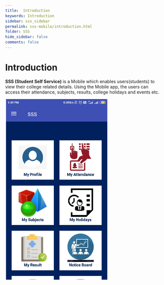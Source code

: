 ```yaml
---
title:  Introduction
keywords: Introduction
sidebar: sss_sidebar
permalink: sss-mobile/introduction.html
folder: SSS
hide_sidebar: false
comments: false
---
```


# Introduction

**SSS (Student Self Service)** is a Mobile which enables users(students) to view their college related details. Using the Mobile app, the users can access their attendance, subjects, results, college holidays and events etc.  


![](/images/dashboard.png)